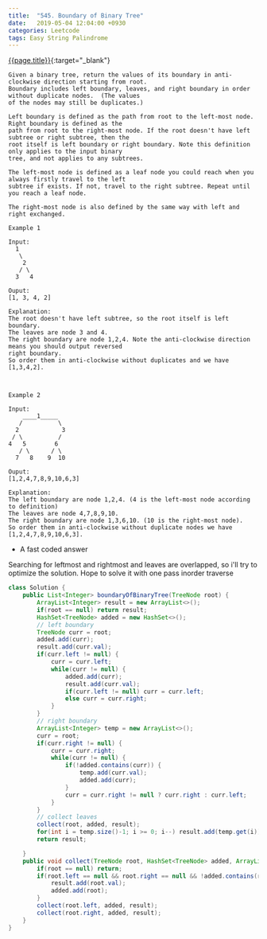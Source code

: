 ```yaml
---
title:  "545. Boundary of Binary Tree"
date:   2019-05-04 12:04:00 +0930
categories: Leetcode
tags: Easy String Palindrome
---
```


[{{page.title}}](https://leetcode.com/problems/boundary-of-binary-tree/){:target="_blank"}

    Given a binary tree, return the values of its boundary in anti-clockwise direction starting from root. 
    Boundary includes left boundary, leaves, and right boundary in order without duplicate nodes.  (The values
    of the nodes may still be duplicates.)

    Left boundary is defined as the path from root to the left-most node. Right boundary is defined as the
    path from root to the right-most node. If the root doesn't have left subtree or right subtree, then the
    root itself is left boundary or right boundary. Note this definition only applies to the input binary
    tree, and not applies to any subtrees.

    The left-most node is defined as a leaf node you could reach when you always firstly travel to the left
    subtree if exists. If not, travel to the right subtree. Repeat until you reach a leaf node.

    The right-most node is also defined by the same way with left and right exchanged.

    Example 1

    Input:
      1
       \
        2
       / \
      3   4

    Ouput:
    [1, 3, 4, 2]

    Explanation:
    The root doesn't have left subtree, so the root itself is left boundary.
    The leaves are node 3 and 4.
    The right boundary are node 1,2,4. Note the anti-clockwise direction means you should output reversed
    right boundary.
    So order them in anti-clockwise without duplicates and we have [1,3,4,2].



    Example 2

    Input:
        ____1_____
       /          \
      2            3
     / \          /
    4   5        6
       / \      / \
      7   8    9  10

    Ouput:
    [1,2,4,7,8,9,10,6,3]

    Explanation:
    The left boundary are node 1,2,4. (4 is the left-most node according to definition)
    The leaves are node 4,7,8,9,10.
    The right boundary are node 1,3,6,10. (10 is the right-most node).
    So order them in anti-clockwise without duplicate nodes we have [1,2,4,7,8,9,10,6,3].


* A fast coded answer

Searching for leftmost and rightmost and leaves are overlapped, so i'll try to optimize the solution. Hope to solve it with one pass inorder traverse

```java
class Solution {
    public List<Integer> boundaryOfBinaryTree(TreeNode root) {
        ArrayList<Integer> result = new ArrayList<>();
        if(root == null) return result;
        HashSet<TreeNode> added = new HashSet<>();
        // left boundary
        TreeNode curr = root;
        added.add(curr);
        result.add(curr.val);
        if(curr.left != null) {
            curr = curr.left;
            while(curr != null) {
                added.add(curr);
                result.add(curr.val);
                if(curr.left != null) curr = curr.left;
                else curr = curr.right;
            }
        }
        // right boundary
        ArrayList<Integer> temp = new ArrayList<>();
        curr = root;
        if(curr.right != null) {
            curr = curr.right;
            while(curr != null) {
                if(!added.contains(curr)) {
                    temp.add(curr.val);
                    added.add(curr);
                }
                curr = curr.right != null ? curr.right : curr.left;
            }
        }
        // collect leaves
        collect(root, added, result);
        for(int i = temp.size()-1; i >= 0; i--) result.add(temp.get(i));
        return result;

    }
    public void collect(TreeNode root, HashSet<TreeNode> added, ArrayList<Integer> result) {
        if(root == null) return;
        if(root.left == null && root.right == null && !added.contains(root)) {
            result.add(root.val);
            added.add(root);
        }
        collect(root.left, added, result);
        collect(root.right, added, result);
    }
}
```
